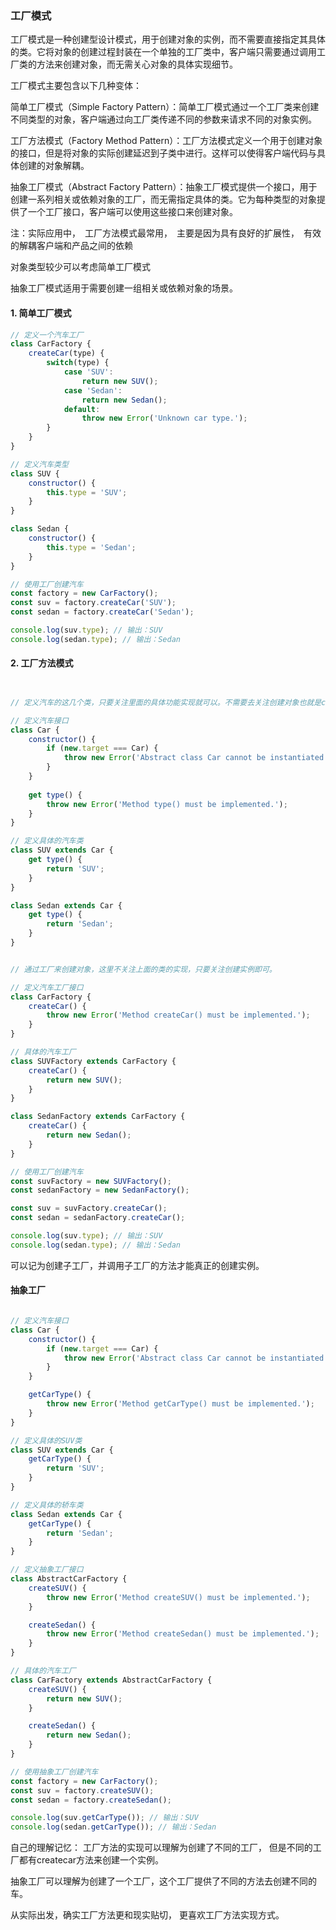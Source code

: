 ### 工厂模式
工厂模式是一种创建型设计模式，用于创建对象的实例，而不需要直接指定其具体的类。它将对象的创建过程封装在一个单独的工厂类中，客户端只需要通过调用工厂类的方法来创建对象，而无需关心对象的具体实现细节。

工厂模式主要包含以下几种变体：

简单工厂模式（Simple Factory Pattern）：简单工厂模式通过一个工厂类来创建不同类型的对象，客户端通过向工厂类传递不同的参数来请求不同的对象实例。

工厂方法模式（Factory Method Pattern）：工厂方法模式定义一个用于创建对象的接口，但是将对象的实际创建延迟到子类中进行。这样可以使得客户端代码与具体创建的对象解耦。

抽象工厂模式（Abstract Factory Pattern）：抽象工厂模式提供一个接口，用于创建一系列相关或依赖对象的工厂，而无需指定具体的类。它为每种类型的对象提供了一个工厂接口，客户端可以使用这些接口来创建对象。

注：实际应用中，　工厂方法模式最常用，　主要是因为具有良好的扩展性，　有效的解耦客户端和产品之间的依赖

对象类型较少可以考虑简单工厂模式

抽象工厂模式适用于需要创建一组相关或依赖对象的场景。　



#### 1. 简单工厂模式

```javascript
// 定义一个汽车工厂
class CarFactory {
    createCar(type) {
        switch(type) {
            case 'SUV':
                return new SUV();
            case 'Sedan':
                return new Sedan();
            default:
                throw new Error('Unknown car type.');
        }
    }
}

// 定义汽车类型
class SUV {
    constructor() {
        this.type = 'SUV';
    }
}

class Sedan {
    constructor() {
        this.type = 'Sedan';
    }
}

// 使用工厂创建汽车
const factory = new CarFactory();
const suv = factory.createCar('SUV');
const sedan = factory.createCar('Sedan');

console.log(suv.type); // 输出：SUV
console.log(sedan.type); // 输出：Sedan

```

#### 2. 工厂方法模式

```javascript


// 定义汽车的这几个类，只要关注里面的具体功能实现就可以。不需要去关注创建对象也就是constructor

// 定义汽车接口
class Car {
    constructor() {
        if (new.target === Car) {
            throw new Error('Abstract class Car cannot be instantiated directly.');
        }
    }
    
    get type() {
        throw new Error('Method type() must be implemented.');
    }
}

// 定义具体的汽车类
class SUV extends Car {
    get type() {
        return 'SUV';
    }
}

class Sedan extends Car {
    get type() {
        return 'Sedan';
    }
}


// 通过工厂来创建对象，这里不关注上面的类的实现，只要关注创建实例即可。 

// 定义汽车工厂接口
class CarFactory {
    createCar() {
        throw new Error('Method createCar() must be implemented.');
    }
}

// 具体的汽车工厂
class SUVFactory extends CarFactory {
    createCar() {
        return new SUV();
    }
}

class SedanFactory extends CarFactory {
    createCar() {
        return new Sedan();
    }
}

// 使用工厂创建汽车
const suvFactory = new SUVFactory();
const sedanFactory = new SedanFactory();

const suv = suvFactory.createCar();
const sedan = sedanFactory.createCar();

console.log(suv.type); // 输出：SUV
console.log(sedan.type); // 输出：Sedan

```

可以记为创建子工厂，并调用子工厂的方法才能真正的创建实例。 


#### 抽象工厂

```javascript

// 定义汽车接口
class Car {
    constructor() {
        if (new.target === Car) {
            throw new Error('Abstract class Car cannot be instantiated directly.');
        }
    }

    getCarType() {
        throw new Error('Method getCarType() must be implemented.');
    }
}

// 定义具体的SUV类
class SUV extends Car {
    getCarType() {
        return 'SUV';
    }
}

// 定义具体的轿车类
class Sedan extends Car {
    getCarType() {
        return 'Sedan';
    }
}

// 定义抽象工厂接口
class AbstractCarFactory {
    createSUV() {
        throw new Error('Method createSUV() must be implemented.');
    }

    createSedan() {
        throw new Error('Method createSedan() must be implemented.');
    }
}

// 具体的汽车工厂
class CarFactory extends AbstractCarFactory {
    createSUV() {
        return new SUV();
    }

    createSedan() {
        return new Sedan();
    }
}

// 使用抽象工厂创建汽车
const factory = new CarFactory();
const suv = factory.createSUV();
const sedan = factory.createSedan();

console.log(suv.getCarType()); // 输出：SUV
console.log(sedan.getCarType()); // 输出：Sedan


```

自己的理解记忆：
工厂方法的实现可以理解为创建了不同的工厂， 但是不同的工厂都有createcar方法来创建一个实例。 

抽象工厂可以理解为创建了一个工厂，这个工厂提供了不同的方法去创建不同的车。 

从实际出发，确实工厂方法更和现实贴切， 更喜欢工厂方法实现方式。 